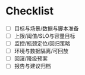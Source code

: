 # Checklist

- [ ] 目标与场景/数据与脚本准备
- [ ] 上限/阈值/SLO与容量目标
- [ ] 监控/瓶颈定位/回归策略
- [ ] 环境与数据隔离/可回放
- [ ] 回滚/降级预案
- [ ] 报告与建议归档
